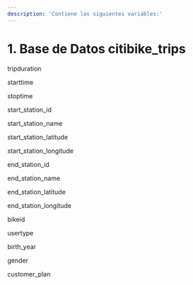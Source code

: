 ```yaml
---
description: 'Contiene las siguientes variables:'
---
```


# 1. Base de Datos citibike\_trips

tripduration

starttime

stoptime

start\_station\_id

start\_station\_name

start\_station\_latitude

start\_station\_longitude

end\_station\_id

end\_station\_name

end\_station\_latitude

end\_station\_longitude

bikeid

usertype

birth\_year

gender

customer\_plan

&#x20;
